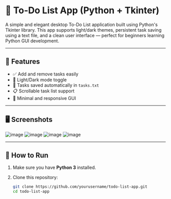 # 📝 To-Do List App (Python + Tkinter)

A simple and elegant desktop To-Do List application built using Python's Tkinter library. This app supports light/dark themes, persistent task saving using a text file, and a clean user interface — perfect for beginners learning Python GUI development.

---

## 📌 Features

- ✅ Add and remove tasks easily
- 🌙 Light/Dark mode toggle
- 💾 Tasks saved automatically in `tasks.txt`
- 📋 Scrollable task list support
- 🎯 Minimal and responsive GUI

---

## 🖥️ Screenshots

![image](https://github.com/user-attachments/assets/6e4b0b62-022d-49ad-a008-b6c965b51552) 
![image](https://github.com/user-attachments/assets/497d80d2-5aea-4b5e-b29a-15a1e5fd1e48)
![image](https://github.com/user-attachments/assets/b2fb993a-5b6c-4088-8a90-ac6989719fc4)
![image](https://github.com/user-attachments/assets/60d951f8-4e6d-4185-97b9-a8c407216382)



---

## 🚀 How to Run

1. Make sure you have **Python 3** installed.
2. Clone this repository:

   ```bash
   git clone https://github.com/yourusername/todo-list-app.git
   cd todo-list-app
